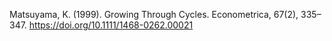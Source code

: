 Matsuyama, K. (1999). Growing Through Cycles. Econometrica, 67(2), 335–347. https://doi.org/10.1111/1468-0262.00021
